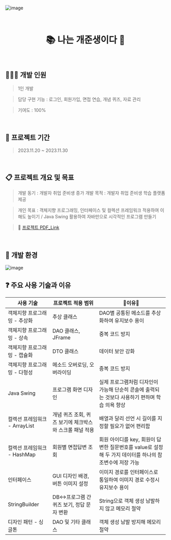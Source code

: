 ![image](https://github.com/hyewonkim1996/Java-Swing-Project/assets/153244876/5e75b014-0f7b-4041-83a6-499be657707f)


&nbsp;
&nbsp;

<h1 align="center"> 📚 나는 개준생이다 🧐 </h1>

&nbsp;
&nbsp;

## 👩🏻‍💻 개발 인원
> 1인 개발

> 담당 구현 기능 : 로그인, 회원가입, 면접 연습, 개념 퀴즈, 자료 관리

> 기여도 : 100%

&nbsp;
&nbsp;

## 📆 프로젝트 기간
> 2023.11.20 ~ 2023.11.30

&nbsp;
&nbsp;

## 📋 프로젝트 개요 및 목표
> 개발 동기 : 개발자 취업 준비생 증가
> 개발 목적 : 개발자 취업 준비생 학습 플랫폼 제공

> 개인 목표 : 객체지향 프로그래밍, 인터페이스 및 컬렉션 프레임워크 적용하여 이해도 높이기 / Java Swing 활용하여 자바만으로 시각적인 프로그램 만들기 

> 🔗 [프로젝트 PDF_Link](https://github.com/hyewonkim1996/Java-Swing-Project/blob/main/JAVA%20SWING%20%ED%94%84%EB%A1%9C%EC%A0%9D%ED%8A%B8%20-%20%EB%82%98%EB%8A%94%20%EA%B0%9C%EC%A4%80%EC%83%9D%EC%9D%B4%EB%8B%A4.pdf)

&nbsp;
&nbsp;

## 🚧 개발 환경 
![image](https://github.com/hyewonkim1996/Java-Swing-Project/assets/153244876/ef3400da-cf6e-4638-8ff9-00497f06684d)


## ❓ 주요 사용 기술과 이유

|사용 기술|프로젝트 적용 범위|🌟이유🌟|
|------|---|---|
|객체지향 프로그래밍 - 추상화|추상 클래스|DAO별 공통된 메소드를 추상화하여 유지보수 용이|
|객체지향 프로그래밍 - 상속|DAO 클래스, JFrame|중복 코드 방지|
|객체지향 프로그래밍 - 캡슐화|DTO 클래스|데이터 보안 강화|
|객체지향 프로그래밍 - 다형성|메소드 오버로딩, 오버라이딩|중복 코드 방지|
|Java Swing|프로그램 화면 디자인|실제 프로그램처럼 디자인이 가능해 단순히 콘솔에 출력되는 것보다 사용하기 편하며 학습 의욕 향상|
|컬렉션 프레임워크 - ArrayList|개념 퀴즈 조회, 퀴즈 보기에 체크박스와 스크롤 패널 적용|배열과 달리 선언 시 길이를 지정할 필요가 없어 편리함|
|컬렉션 프레임워크 - HashMap|회원별 면접답변 조회|회원 아이디를 key, 회원이 답변한 질문번호를 value로 설정해 두 가지 데이터를 하나의 참조변수에 저장 가능|
|인터페이스|GUI 디자인 배경, 버튼 이미지 설정|이미지 경로를 인터페이스로 통일하여 이미지 경로 수정시 유지보수 용이|
|StringBuilder|DB<->프로그램 간 퀴즈 보기, 정답 문자 변환|String으로 객체 생성 남발하지 않고 메모리 절약|
|디자인 패턴 - 싱글톤|DAO 및 기타 클래스|객체 생성 남발 방지해 메모리 절약|

